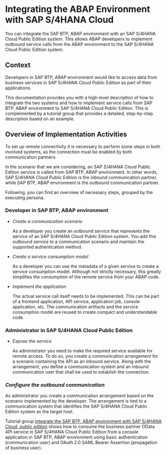 <!-- loiob750ee36051b4f7fb2cc3dfabeeebd81 -->

# Integrating the ABAP Environment with SAP S/4HANA Cloud

You can integrate the SAP BTP, ABAP environment with an SAP S/4HANA Cloud Public Edition system. ​This allows ABAP developers to implement outbound service calls from the ABAP environment to the SAP S/4HANA Cloud Public Edition system.



<a name="loiob750ee36051b4f7fb2cc3dfabeeebd81__section_q1n_5xt_s2b"/>

## Context

Developers in SAP BTP, ABAP environment would like to access data from business services in SAP S/4HANA Cloud Public Edition as part of their applications.

This documentation provides you with a high-level description of how to integrate the two systems and how to implement service calls from SAP BTP, ABAP environment to SAP S/4HANA Cloud Public Edition. This is complemented by a tutorial group that provides a detailed, step-by-step description based on an example.



<a name="loiob750ee36051b4f7fb2cc3dfabeeebd81__section_arf_pn3_v2b"/>

## Overview of Implementation Activities

To set up remote connectivity it is necessary to perform some steps in both involved systems, as the connection must be enabled by both communication partners.

In the scenario that we are considering, an SAP S/4HANA Cloud Public Edition service is called from SAP BTP, ABAP environment. In other words, SAP S/4HANA Cloud Public Edition is the *inbound* communication partner, while SAP BTP, ABAP environment is the *outbound* communication partner.

Following, you can find an overview of necessary steps, grouped by the executing persona.



### Developer in SAP BTP, ABAP environment

-   *Create a communication scenario*

    As a developer you create an outbound service that represents the service of an SAP S/4HANA Cloud Public Edition system. You add this outbound service to a communication scenario and maintain the supported authentication method.

-   *Create a service consumption model*

    As a developer you can use the metadata of a given service to create a service consumption model. Although not strictly necessary, this greatly simplifies the consumption of the remote service from your ABAP code.

-   *Implement the application*

    The actual service call itself needs to be implemented. This can be part of a frontend application, API service, application job, console application, etc. The communication artifacts and the service consumption model are reused to create compact and understandable code.




### Administrator in SAP S/4HANA Cloud Public Edition

-   *Expose the service*

    As administrator you need to make the required service available for remote access. To do so, you create a communication arrangement for a scenario containing the API as an inbound service. Along with the arrangement, you define a communication system and an inbound communication user that shall be used to establish the connection.




### *Configure the outbound communication*

As administrator you create a communication arrangement based on the scenario implemented by the developer. The arrangement is tied to a communication system that identifies the SAP S/4HANA Cloud Public Edition system as the target host.

Tutorial group [Integrate the SAP BTP, ABAP environment with SAP S/4HANA Cloud, public edition](https://developers.sap.com/group.sap-btp-abap-s4hana-integrate.html) shows how to consume the business partner OData API service in SAP S/4HANA Cloud Public Edition from a console application in SAP BTP, ABAP environment using basic authentication \(communication user\) and OAuth 2.0 SAML Bearer Assertion \(propagation of business user\).

